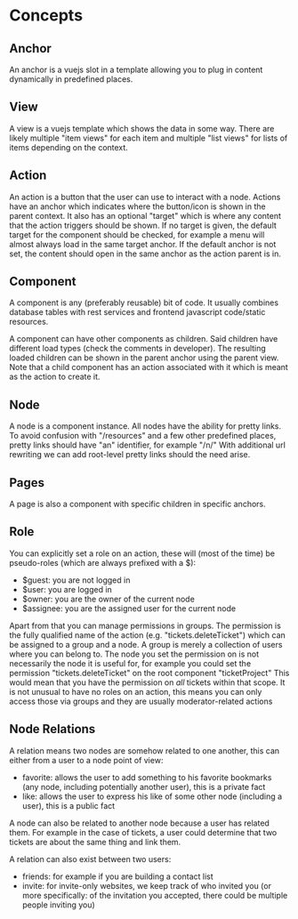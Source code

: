 # Concepts

## Anchor

An anchor is a vuejs slot in a template allowing you to plug in content dynamically in predefined places.

## View

A view is a vuejs template which shows the data in some way. There are likely multiple "item views" for each item and multiple "list views" for lists of items depending on the context.

## Action

An action is a button that the user can use to interact with a node.
Actions have an anchor which indicates where the button/icon is shown in the parent context.
It also has an optional "target" which is where any content that the action triggers should be shown. If no target is given, the default target for the component should be checked, for example a menu will almost always load in the same target anchor.
If the default anchor is not set, the content should open in the same anchor as the action parent is in.

## Component

A component is any (preferably reusable) bit of code. It usually combines database tables with rest services and frontend javascript code/static resources.

A component can have other components as children. Said children have different load types (check the comments in developer). The resulting loaded children can be shown in the parent anchor using the parent view.
Note that a child component has an action associated with it which is meant as the action to create it.

## Node

A node is a component instance. All nodes have the ability for pretty links. To avoid confusion with "/resources" and a few other predefined places, pretty links should have "an" identifier, for example "/n/"
With additional url rewriting we can add root-level pretty links should the need arise.

## Pages

A page is also a component with specific children in specific anchors.

## Role

You can explicitly set a role on an action, these will (most of the time) be pseudo-roles (which are always prefixed with a $):
- $guest: you are not logged in
- $user: you are logged in
- $owner: you are the owner of the current node 
- $assignee: you are the assigned user for the current node

Apart from that you can manage permissions in groups. The permission is the fully qualified name of the action (e.g. "tickets.deleteTicket") which can be assigned to a group and a node.
A group is merely a collection of users where you can belong to.
The node you set the permission on is not necessarily the node it is useful for, for example you could set the permission "tickets.deleteTicket" on the root component "ticketProject"
This would mean that you have the permission on _all_ tickets within that scope.
It is not unusual to have no roles on an action, this means you can only access those via groups and they are usually moderator-related actions

## Node Relations

A relation means two nodes are somehow related to one another, this can either from a user to a node point of view:

- favorite: allows the user to add something to his favorite bookmarks (any node, including potentially another user), this is a private fact
- like: allows the user to express his like of some other node (including a user), this is a public fact

A node can also be related to another node because a user has related them. For example in the case of tickets, a user could determine that two tickets are about the same thing and link them.

A relation can also exist between two users:

- friends: for example if you are building a contact list
- invite: for invite-only websites, we keep track of who invited you (or more specifically: of the invitation you accepted, there could be multiple people inviting you)
